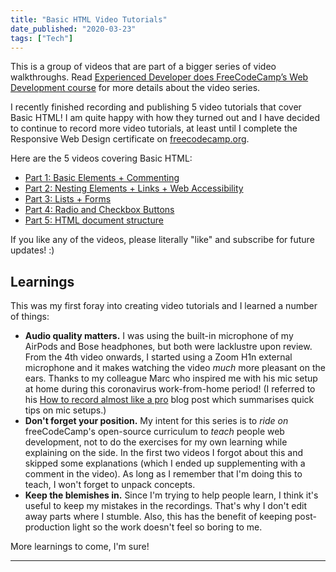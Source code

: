 ```yaml
---
title: "Basic HTML Video Tutorials"
date_published: "2020-03-23"
tags: ["Tech"]
---
```


This is a group of videos that are part of a bigger series of video walkthroughs. Read [Experienced Developer does FreeCodeCamp’s Web Development course](/2020-03-21-experienced-developer-does-freecodecamps-web-development-course-and-explain-everything/) for more details about the video series.

I recently finished recording and publishing 5 video tutorials that cover Basic HTML! I am quite happy with how they turned out and I have decided to continue to record more video tutorials, at least until I complete the Responsive Web Design certificate on [freecodecamp.org](https://freecodecamp.org).

Here are the 5 videos covering Basic HTML:

- [Part 1: Basic Elements + Commenting](https://youtu.be/BtMvxDXdk9A)
- [Part 2: Nesting Elements + Links + Web Accessibility](https://youtu.be/h0yRG6Pkb6E)
- [Part 3: Lists + Forms](https://youtu.be/G_ojmEQJfgk)
- [Part 4: Radio and Checkbox Buttons](https://youtu.be/pjsqLmxkLyI)
- [Part 5: HTML document structure](https://youtu.be/svK0yDKrRnw)

If you like any of the videos, please literally "like" and subscribe for future updates! :)

## Learnings

This was my first foray into creating video tutorials and I learned a number of things:

- **Audio quality matters.** I was using the built-in microphone of my AirPods and Bose headphones, but both were lacklustre upon review. From the 4th video onwards, I started using a Zoom H1n external microphone and it makes watching the video _much_ more pleasant on the ears. Thanks to my colleague Marc who inspired me with his mic setup at home during this coronavirus work-from-home period! (I referred to his [How to record almost like a pro](http://info.momeunier.fr/how-record-almost-pro/) blog post which summarises quick tips on mic setups.)
- **Don't forget your position.** My intent for this series is to _ride on_ freeCodeCamp's open-source curriculum to _teach_ people web development, not to do the exercises for my own learning while explaining on the side. In the first two videos I forgot about this and skipped some explanations (which I ended up supplementing with a comment in the video). As long as I remember that I'm doing this to teach, I won't forget to unpack concepts.
- **Keep the blemishes in.** Since I'm trying to help people learn, I think it's useful to keep my mistakes in the recordings. That's why I don't edit away parts where I stumble. Also, this has the benefit of keeping post-production light so the work doesn't feel so boring to me.

More learnings to come, I'm sure!

* * *
